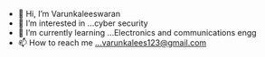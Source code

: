 - 👋 Hi, I’m Varunkaleeswaran
- 👀 I’m interested in ...cyber security
- 🌱 I’m currently learning ...Electronics and communications engg
- 📫 How to reach me ...varunkalees123@gmail.com

<!---
varun2117/varun2117 is a ✨ special ✨ repository because its `README.md` (this file) appears on your GitHub profile.
You can click the Preview link to take a look at your changes.
--->
